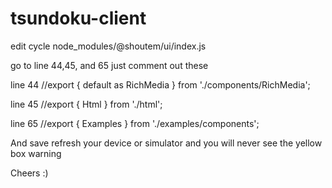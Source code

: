 # tsundoku-client


edit cycle
node_modules/@shoutem/ui/index.js

go to line 44,45, and 65 just comment out these

line 44
//export { default as RichMedia } from './components/RichMedia';

line 45
//export { Html } from './html';

line 65
//export { Examples } from './examples/components';

And save refresh your device or simulator and you will never see the yellow box warning

Cheers :)